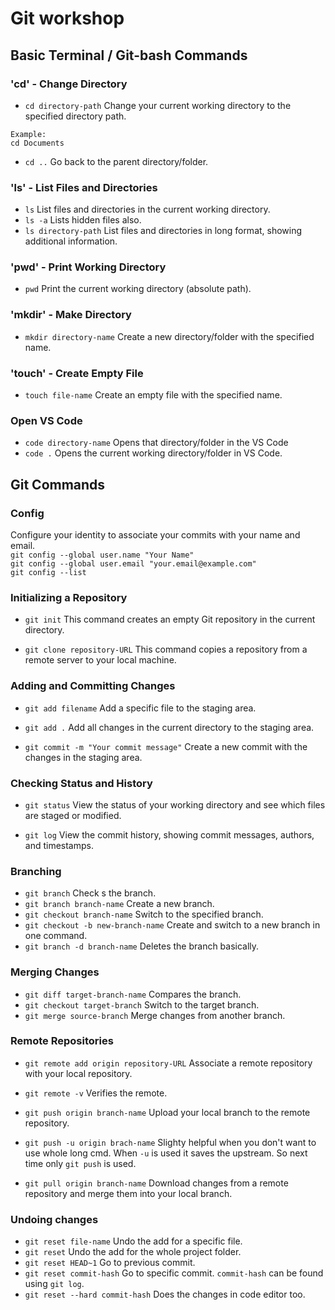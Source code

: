 # Git workshop

## Basic Terminal / Git-bash Commands

### 'cd' - Change Directory
- ```cd directory-path``` Change your current working directory to the specified directory path.
```
Example:
cd Documents
```
- ```cd ..``` Go back to the parent directory/folder.

### 'ls' - List Files and Directories
- ```ls``` List files and directories in the current working directory.
- ```ls -a``` Lists hidden files also.
- ```ls directory-path``` List files and directories in long format, showing additional information.

### 'pwd' - Print Working Directory
- ```pwd``` Print the current working directory (absolute path).

### 'mkdir' - Make Directory
- ```mkdir directory-name``` Create a new directory/folder with the specified name.

### 'touch' - Create Empty File
- ```touch file-name``` Create an empty file with the specified name.

### Open VS Code
- ```code directory-name``` Opens that directory/folder in the VS Code
- ```code .``` Opens the current working directory/folder in VS Code.

## Git Commands
### Config

Configure your identity to associate your commits with your name and email.
<br>
```git config --global user.name "Your Name"```
<br>
```git config --global user.email "your.email@example.com"```
<br>
```git config --list```

### Initializing a Repository
- ```git init``` This command creates an empty Git repository in the current directory.

- ```git clone repository-URL``` This command copies a repository from a remote server to your local machine.

### Adding and Committing Changes
- ```git add filename```
Add a specific file to the staging area.

- ```git add .```
Add all changes in the current directory to the staging area.

- ```git commit -m "Your commit message"``` Create a new commit with the changes in the staging area.

### Checking Status and History
- ```git status``` View the status of your working directory and see which files are staged or modified.

- ```git log``` View the commit history, showing commit messages, authors, and timestamps.

### Branching
- ```git branch``` Check s the branch.
- ```git branch branch-name``` Create a new branch.
- ```git checkout branch-name``` Switch to the specified branch.
- ```git checkout -b new-branch-name``` Create and switch to a new branch in one command.
- ```git branch -d branch-name``` Deletes the branch basically.

### Merging Changes
- ```git diff target-branch-name``` Compares the branch.
- ```git checkout target-branch``` Switch to the target branch.
- ```git merge source-branch``` Merge changes from another branch.

### Remote Repositories
- ```git remote add origin repository-URL``` Associate a remote repository with your local repository.
- ```git remote -v``` Verifies the remote.

- ```git push origin branch-name``` Upload your local branch to the remote repository.

- ```git push -u origin brach-name``` Slighty helpful when you don't want to use whole long cmd. When ```-u``` is used it saves the upstream. So next time only ```git push``` is used.

- ```git pull origin branch-name``` Download changes from a remote repository and merge them into your local branch.

### Undoing changes
- ```git reset file-name``` Undo the add for a specific file.
- ```git reset``` Undo the add for the whole project folder.
- ```git reset HEAD~1``` Go to previous commit.
- ```git reset commit-hash``` Go to specific commit. ```commit-hash``` can be found using ```git log```.
- ```git reset --hard commit-hash``` Does the changes in code editor too.